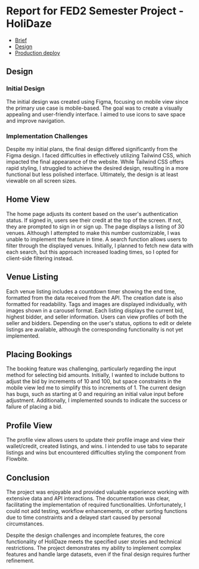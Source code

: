 
# Report for FED2 Semester Project - HoliDaze


- [Brief](https://fed-vocational-astro-course.vercel.app/en/semester-project-2/brief)
- [Design](https://www.figma.com/file/7OvbYcHJlwXwIhIi2av17v/BidVista?type=design&node-id=24%3A8136&mode=design&t=fi9ZsqslvjvGWAs5-1)
- [Production deploy](https://bidvista.netlify.app/)


## Design

### Initial Design
The initial design was created using Figma, focusing on mobile view since the primary use case is mobile-based. The goal was to create a visually appealing and user-friendly interface. I aimed to use icons to save space and improve navigation.

### Implementation Challenges
Despite my initial plans, the final design differed significantly from the Figma design. I faced difficulties in effectively utilizing Tailwind CSS, which impacted the final appearance of the website. While Tailwind CSS offers rapid styling, I struggled to achieve the desired design, resulting in a more functional but less polished interface. Ultimately, the design is at least viewable on all screen sizes.

## Home View

The home page adjusts its content based on the user's authentication status. If signed in, users see their credit at the top of the screen. If not, they are prompted to sign in or sign up. The page displays a listing of 30 venues. Although I attempted to make this number customizable, I was unable to implement the feature in time. A search function allows users to filter through the displayed venues. Initially, I planned to fetch new data with each search, but this approach increased loading times, so I opted for client-side filtering instead.

## Venue Listing

Each venue listing includes a countdown timer showing the end time, formatted from the data received from the API. The creation date is also formatted for readability. Tags and images are displayed individually, with images shown in a carousel format. Each listing displays the current bid, highest bidder, and seller information. Users can view profiles of both the seller and bidders. Depending on the user's status, options to edit or delete listings are available, although the corresponding functionality is not yet implemented.

## Placing Bookings

The booking feature was challenging, particularly regarding the input method for selecting bid amounts. Initially, I wanted to include buttons to adjust the bid by increments of 10 and 100, but space constraints in the mobile view led me to simplify this to increments of 1. The current design has bugs, such as starting at 0 and requiring an initial value input before adjustment. Additionally, I implemented sounds to indicate the success or failure of placing a bid.

## Profile View

The profile view allows users to update their profile image and view their wallet/credit, created listings, and wins. I intended to use tabs to separate listings and wins but encountered difficulties styling the component from Flowbite.

## Conclusion

The project was enjoyable and provided valuable experience working with extensive data and API interactions. The documentation was clear, facilitating the implementation of required functionalities. Unfortunately, I could not add testing, workflow enhancements, or other sorting functions due to time constraints and a delayed start caused by personal circumstances.

Despite the design challenges and incomplete features, the core functionality of HoliDaze meets the specified user stories and technical restrictions. The project demonstrates my ability to implement complex features and handle large datasets, even if the final design requires further refinement.

